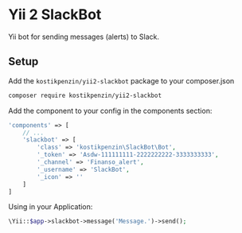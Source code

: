 # Yii 2 SlackBot

Yii bot for sending messages (alerts) to Slack.

## Setup

Add the `kostikpenzin/yii2-slackbot` package to your composer.json

```sh
composer require kostikpenzin/yii2-slackbot
```

Add the component to your config in the components section:

```php
'components' => [
    // ...
    'slackbot' => [
        'class' => 'kostikpenzin\SlackBot\Bot',
        '_token' => 'Asdw-111111111-2222222222-3333333333',
        '_channel' => 'Finanso_alert',
        '_username' => 'SlackBot',
        '_icon' => ''
    ]
]
```

Using in your Application:

```php
\Yii::$app->slackbot->message('Message.')->send();
```
